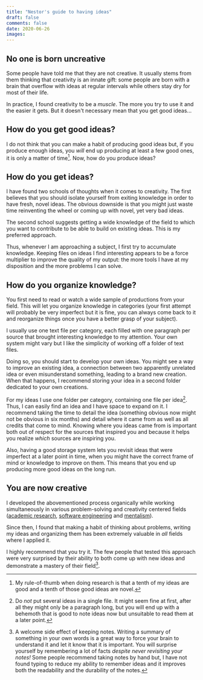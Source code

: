 ```yaml
---
title: "Nestor's guide to having ideas"
draft: false
comments: false
date: 2020-06-26
images:
---
```


## No one is born uncreative

Some people have told me that they are not creative.
It usually stems from them thinking that creativity is an innate gift: some people are born with a brain that overflow with ideas at regular intervals while others stay dry for most of their life.

In practice, I found creativity to be a *muscle*.
The more you try to use it and the easier it gets.
But it doesn't necessary mean that you get good ideas...

## How do you get good ideas?

I do not think that you can make a habit of producing good ideas but, if you produce enough ideas, you *will* end up producing at least a few good ones, it is only a matter of time[^1].
Now, how do you produce ideas?

[^1]: My rule-of-thumb when doing research is that a tenth of my ideas are good and a tenth of those good ideas are novel.

## How do you get ideas?

I have found two schools of thoughts when it comes to creativity.
The first believes that you should isolate yourself from exiting knowledge in order to have fresh, novel ideas.
The obvious downside is that you might just waste time reinventing the wheel or coming up with novel, yet very bad ideas.

The second school suggests getting a wide knowledge of the field to which you want to contribute to be able to build on existing ideas.
This is my preferred approach.

Thus, whenever I am approaching a subject, I first try to accumulate knowledge.
Keeping files on ideas I find interesting appears to be a force multiplier to improve the quality of my output: the more tools I have at my disposition and the more problems I can solve.

## How do you organize knowledge?

You first need to read or watch a wide sample of productions from your field.
This will let you organize knowledge in categories (your first attempt will probably be very imperfect but it is fine, you can always come back to it and reorganize things once you have a better grasp of your subject).

I usually use one text file per category, each filled with one paragraph per source that brought interesting knowledge to my attention.
Your own system might vary but I like the simplicity of working off a folder of text files.

Doing so, you should start to develop your own ideas.
You might see a way to improve an existing idea, a connection between two apparently unrelated idea or even misunderstand something, leading to a brand new creation.
When that happens, I recommend storing your idea in a second folder dedicated to your own creations.

For my ideas I use one folder per category, containing one file per idea[^2].
Thus, I can easily find an idea and I have space to expand on it.
I recommend taking the time to detail the idea (something obvious now might not be obvious in six months) and detail where it came from as well as all credits that come to mind.
Knowing where you ideas came from is important both out of respect for the sources that inspired you and because it helps you realize *which* sources are inspiring you.

Also, having a good storage system lets you revisit ideas that were imperfect at a later point in time, when you might have the correct frame of mind or knowledge to improve on them.
This means that you end up producing more good ideas on the long run.

[^2]: Do *not* put several ideas in a single file. It might seem fine at first, after all they might only be a paragraph long, but you will end up with a behemoth that is good to note ideas now but unsuitable to read them at a later point.

## You are now creative

I developed the abovementioned process organically while working simultaneously in various problem-solving and creativity centered fields ([academic research](/content/about/research), [software engineering](/content/about/software) and [mentalism](/content/about/mentalism)). 

Since then, I found that making a habit of thinking about problems, writing my ideas and organizing them has been extremely valuable in *all* fields where I applied it.

I highly recommend that you try it.
The few people that tested this approach were very surprised by their ability to both come up with new ideas and demonstrate a mastery of their field[^3].

[^3]: A welcome side effect of keeping notes. Writing a summary of something in your own words is a great way to force your brain to understand it and let it know that it is important. You will surprise yourself by remembering a lot of facts *despite never revisiting your notes!*
Some people recommend taking notes by hand but, I have not found typing to reduce my ability to remember ideas and it improves both the readability and the durability of the notes.
